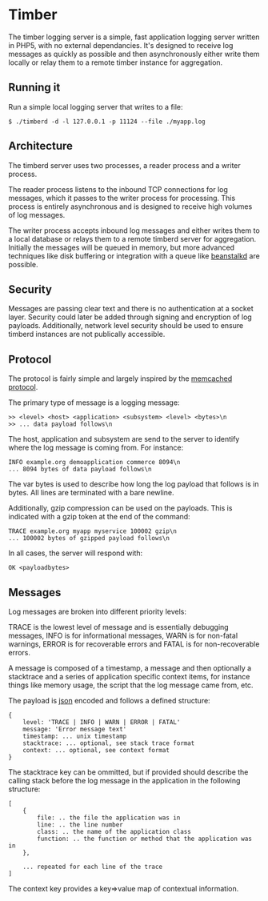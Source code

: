
Timber
======

The timber logging server is a simple, fast application logging server written
in PHP5, with no external dependancies. It's designed to receive log messages as
quickly as possible and then asynchronously either write them locally or relay
them to a remote timber instance for aggregation.

Running it
----------

Run a simple local logging server that writes to a file:

	$ ./timberd -d -l 127.0.0.1 -p 11124 --file ./myapp.log

Architecture
------------

The timberd server uses two processes, a reader process and a writer process.

The reader process listens to the inbound TCP connections for log messages, which
it passes to the writer process for processing. This process is entirely asynchronous
and is designed to receive high volumes of log messages.

The writer process accepts inbound log messages and either writes them to a local
database or relays them to a remote timberd server for aggregation. Initially the
messages will be queued in memory, but more advanced techniques like disk buffering
or integration with a queue like [beanstalkd][3] are possible.

Security
--------

Messages are passing clear text and there is no authentication at a socket layer.
Security could later be added through signing and encryption of log payloads.
Additionally, network level security should be used to ensure timberd instances
are not publically accessible.

Protocol
--------

The protocol is fairly simple and largely inspired by the [memcached protocol][1].

The primary type of message is a logging message:

	>> <level> <host> <application> <subsystem> <level> <bytes>\n
	>> ... data payload follows\n

The host, application and subsystem are send to the server to identify where the
log message is coming from. For instance:

	INFO example.org demoapplication commerce 8094\n
	... 8094 bytes of data payload follows\n

The var bytes is used to describe how long the log payload that follows is in bytes.
All lines are terminated with a bare newline.

Additionally, gzip compression can be used on the payloads. This is indicated with
a gzip token at the end of the command:

	TRACE example.org myapp myservice 100002 gzip\n
	... 100002 bytes of gzipped payload follows\n

In all cases, the server will respond with:

	OK <payloadbytes>

Messages
--------

Log messages are broken into different priority levels:

TRACE is the lowest level of message and is essentially debugging messages, INFO
is for informational messages, WARN is for non-fatal warnings, ERROR is for
recoverable errors and FATAL is for non-recoverable errors.

A message is composed of a timestamp, a message and then optionally a stacktrace
and a series of application specific context items, for instance things like
memory usage, the script that the log message came from, etc.

The payload is [json][2] encoded and follows a defined structure:

	{
		level: 'TRACE | INFO | WARN | ERROR | FATAL'
		message: 'Error message text'
		timestamp: ... unix timestamp
		stacktrace: ... optional, see stack trace format
		context: ... optional, see context format
	}

The stacktrace key can be ommitted, but if provided should describe the calling stack
before the log message in the application in the following structure:

	[
		{
			file: .. the file the application was in
			line: .. the line number
			class: .. the name of the application class
			function: .. the function or method that the application was in
		},

		... repeated for each line of the trace
	]

The context key provides a key=>value map of contextual information.


  [1]: http://code.sixapart.com/svn/memcached/trunk/server/doc/protocol.txt
  [2]: http://www.ietf.org/rfc/rfc4627.txt?number=4627
  [3]: http://kr.github.com/beanstalkd/

